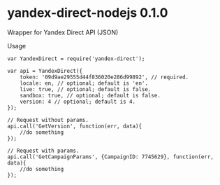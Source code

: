 yandex-direct-nodejs 0.1.0
====================

Wrapper for Yandex Direct API (JSON)

Usage
```
var YandexDirect = require('yandex-direct');

var api = YandexDirect({
    token: '09d9ae29555d44f836020e286d99892', // required.
    locale: en, // optional; default is 'en'.
    live: true, // optional; default is false.
    sandbox: true, // optional; default is false.
    version: 4 // optional; default is 4.
});

// Request without params.
api.call('GetVersion', function(err, data){
    //do something
});

// Request with params.
api.call('GetCampaignParams', {CampaignID: 7745629}, function(err, data){
    //do something
});
```